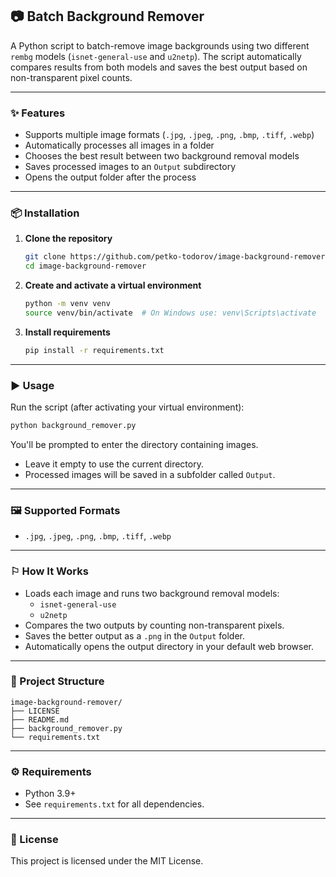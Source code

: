 ## 📷 Batch Background Remover

A Python script to batch-remove image backgrounds using two different `rembg` models (`isnet-general-use` and `u2netp`).
The script automatically compares results from both models and saves the best output based on non-transparent pixel
counts.

---

### ✨ Features

* Supports multiple image formats (`.jpg`, `.jpeg`, `.png`, `.bmp`, `.tiff`, `.webp`)
* Automatically processes all images in a folder
* Chooses the best result between two background removal models
* Saves processed images to an `Output` subdirectory
* Opens the output folder after the process

---

### 📦 Installation

1. **Clone the repository**

   ```bash
   git clone https://github.com/petko-todorov/image-background-remover.git
   cd image-background-remover
   ```

2. **Create and activate a virtual environment**

   ```bash
   python -m venv venv
   source venv/bin/activate  # On Windows use: venv\Scripts\activate
   ```

3. **Install requirements**

   ```bash
   pip install -r requirements.txt
   ```

---

### ▶️ Usage

Run the script (after activating your virtual environment):

```bash
python background_remover.py
```

You'll be prompted to enter the directory containing images.

* Leave it empty to use the current directory.
* Processed images will be saved in a subfolder called `Output`.

---

### 🖼️ Supported Formats

* `.jpg`, `.jpeg`, `.png`, `.bmp`, `.tiff`, `.webp`

---

### ⚐️ How It Works

* Loads each image and runs two background removal models:
    * `isnet-general-use`
    * `u2netp`
* Compares the two outputs by counting non-transparent pixels.
* Saves the better output as a `.png` in the `Output` folder.
* Automatically opens the output directory in your default web browser.

---

### 📁 Project Structure

```
image-background-remover/
├── LICENSE
├── README.md
├── background_remover.py
└── requirements.txt
```

---

### ⚙️ Requirements

* Python 3.9+
* See `requirements.txt` for all dependencies.

---

### 📄 License

This project is licensed under the MIT License.
